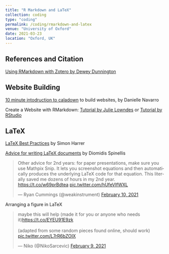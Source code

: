 ```yaml
---
title: "R Markdown and LaTeX"
collection: coding
type: "coding"
permalink: /coding/rmarkdown-and-latex
venue: "University of Oxford"
date: 2021-03-23
location: "Oxford, UK"
---
```



## References and Citation

[Using RMarkdown with Zotero by Dewey Dunnington](https://fishandwhistle.net/post/2020/getting-started-zotero-better-bibtex-rmarkdown/)


## Website Building
[10 minute intodruction to caladown](https://www.youtube.com/watch?time_continue=1&v=HtQhG80MKQE&feature=emb_logo) to build websites, by Danielle Navarro

Create a Website with RMarkdown: [Tutorial by Julie Lowndes](https://jules32.github.io/rmarkdown-website-tutorial/index.html) or [Tutorial by RStudio](https://resources.github.com/whitepapers/github-and-rstudio/)




## LaTeX
[LaTeX Best Practices](https://github.com/simonharrer/latex-best-practices#special-commands) by Simon Harrer

[Advice for writing LaTeX documents](https://github.com/dspinellis/latex-advice) by Diomidis Spinellis


<blockquote class="twitter-tweet"><p lang="en" dir="ltr">Other advice for 2nd years: for paper presentations, make sure you use Mathpix Snip. It lets you screenshot equations and then automatically produces the underlying LaTeX code for that equation. This literally saved me dozens of hours in my 2nd year. <a href="https://t.co/w69prBdtea">https://t.co/w69prBdtea</a> <a href="https://t.co/hUfeVIfWXL">pic.twitter.com/hUfeVIfWXL</a></p>&mdash; Ryan Cummings (@weakinstrument) <a href="https://twitter.com/weakinstrument/status/1359555898423734274?ref_src=twsrc%5Etfw">February 10, 2021</a></blockquote> <script async src="https://platform.twitter.com/widgets.js" charset="utf-8"></script>

Arranging a figure in LaTeX

<blockquote class="twitter-tweet"><p lang="en" dir="ltr">maybe this will help (made it for you or anyone who needs it)<a href="https://t.co/EYEU91E9zk">https://t.co/EYEU91E9zk</a><br><br>(adapted from some random pieces found online, should work) <a href="https://t.co/L7rR6bZOIX">pic.twitter.com/L7rR6bZOIX</a></p>&mdash; Niko (@NikoSarcevic) <a href="https://twitter.com/NikoSarcevic/status/1359251011521679361?ref_src=twsrc%5Etfw">February 9, 2021</a></blockquote> <script async src="https://platform.twitter.com/widgets.js" charset="utf-8"></script>

